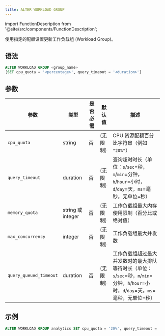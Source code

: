 ```yaml
---
title: ALTER WORKLOAD GROUP
---
```

import FunctionDescription from '@site/src/components/FunctionDescription';

<FunctionDescription description="引入或更新于：v1.2.743"/>

使用指定的配额设置更新工作负载组 (Workload Group)。

## 语法

```sql
ALTER WORKLOAD GROUP <group_name>
[SET cpu_quota = '<percentage>', query_timeout = '<duration>']
```

## 参数

| 参数                     | 类型             | 是否必需 | 默认值       | 描述                                                                         |
|--------------------------|------------------|----------|--------------|-----------------------------------------------------------------------------|
| `cpu_quota`              | string           | 否       | (无限制)     | CPU 资源配额百分比字符串（例如 `"20%"`）                                     |
| `query_timeout`          | duration         | 否       | (无限制)     | 查询超时时长（单位：`s`/`sec`=秒，`m`/`min`=分钟，`h`/`hour`=小时，`d`/`day`=天，`ms`=毫秒，无单位=秒） |
| `memory_quota`           | string 或 integer | 否       | (无限制)     | 工作负载组最大内存使用限制（百分比或绝对值）                                 |
| `max_concurrency`        | integer          | 否       | (无限制)     | 工作负载组最大并发数                                                         |
| `query_queued_timeout`   | duration         | 否       | (无限制)     | 工作负载组超过最大并发数时的最大排队等待时长（单位：`s`/`sec`=秒，`m`/`min`=分钟，`h`/`hour`=小时，`d`/`day`=天，`ms`=毫秒，无单位=秒） |

## 示例

```sql
ALTER WORKLOAD GROUP analytics SET cpu_quota = '20%', query_timeout = '10m';
```